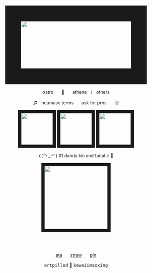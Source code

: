 <p align="center"> 
<img src="https://64.media.tumblr.com/2913d4ace83d1acb5a830853d8041629/e69ada103ddfcdc2-bd/s400x600/f09d6e332d444be386e74f9e0567cf2676e6aa89.gifv" width="350" height="150" border="50"/>
<p align="center">
αstroㅤㅤ🌈​ㅤㅤathenaㅤ/ㅤothers
<p align="center">
♫ㅤneumasc termsㅤㅤask for prnsㅤㅤ❀ 
<p align="center">  
<img src="https://64.media.tumblr.com/405892dd637d818642e1225b90dd1b1b/b8102de4bd0f2d11-ae/s100x200/2f2ad217891d3c76dc0ab168c6452a4696b006c2.gifv" width="100" height="100" border="10"/> <img src="https://media.discordapp.net/attachments/1314613314650898434/1416150790359351296/ezgif.com-effects.gif?ex=68c5ccb3&is=68c47b33&hm=519adb9192e0d26bc5f76cc0577883b14bce27e692668667e6e69d4108f59e5e&=" width="100" height="100" border="10"/> <img src="https://files.catbox.moe/qozm7x.png" width="100" height="100" border="10"/>
</p>
<p align="center">  
૮(˶˃ᆺ˂˶) #1 dandy kin and fanatic 🌱​​
<p align="center"> 
<img src="https://media.discordapp.net/attachments/1314613314650898434/1416110864783642634/ezgif.com-added-text.gif?ex=68c5a784&is=68c45604&hm=4041ecc4022acfc2177e23f6a99a77f0f27d79c4a70089985f8c08eb34f8d1b1&=" width="200" height="200" border="10"/>
 
 ⠀⠀⠀<p align="center">  
[ata](https://dandicus.atabook.org/)ㅤㅤ[straw](https://berrytapes.straw.page)ㅤㅤ[pin](https://br.pinterest.com/dandypilled/)
</p>
<p align="center">    
<kbd>artpilled</kbd> ​🎨​ <kbd>kawaiimaxxing</kbd>
